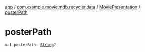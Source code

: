 [app](../../index.md) / [com.example.movietmdb.recycler.data](../index.md) / [MoviePresentation](index.md) / [posterPath](./poster-path.md)

# posterPath

`val posterPath: `[`String`](https://kotlinlang.org/api/latest/jvm/stdlib/kotlin/-string/index.html)`?`